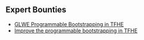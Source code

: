## Expert Bounties
- [GLWE Programmable Bootstrapping in TFHE](GLWE_bootstrapping.md)
- [Improve the programmable bootstrapping in TFHE](speedup_pbs.md)
